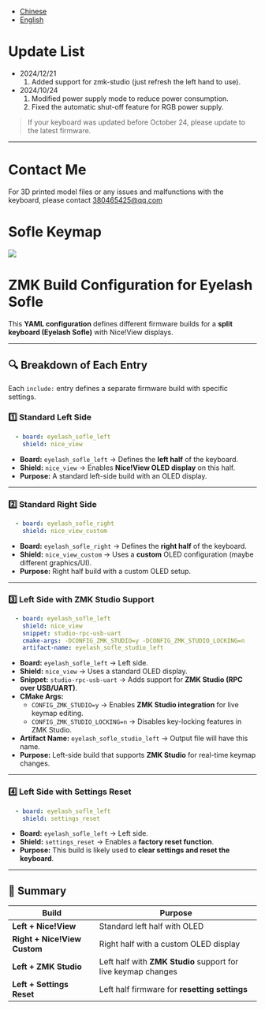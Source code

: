 - [Chinese](README.md)
- [English](README_EN.md)

# Update List

- 2024/12/21
  1. Added support for zmk-studio (just refresh the left hand to use).
- 2024/10/24
  1. Modified power supply mode to reduce power consumption.
  2. Fixed the automatic shut-off feature for RGB power supply.

> If your keyboard was updated before October 24, please update to the latest firmware.
> 
---
# Contact Me

For 3D printed model files or any issues and malfunctions with the keyboard, please contact 380465425@qq.com

# Sofle Keymap


<img src="keymap-drawer/sofle.svg" >

# ZMK Build Configuration for Eyelash Sofle

This **YAML configuration** defines different firmware builds for a **split keyboard (Eyelash Sofle)** with Nice!View displays.

---

## **🔍 Breakdown of Each Entry**
Each `include:` entry defines a separate firmware build with specific settings.

### **1️⃣ Standard Left Side**
```yaml
  - board: eyelash_sofle_left
    shield: nice_view
```
- **Board:** `eyelash_sofle_left` → Defines the **left half** of the keyboard.  
- **Shield:** `nice_view` → Enables **Nice!View OLED display** on this half.  
- **Purpose:** A standard left-side build with an OLED display.

---

### **2️⃣ Standard Right Side**
```yaml
  - board: eyelash_sofle_right
    shield: nice_view_custom
```
- **Board:** `eyelash_sofle_right` → Defines the **right half** of the keyboard.  
- **Shield:** `nice_view_custom` → Uses a **custom** OLED configuration (maybe different graphics/UI).  
- **Purpose:** Right half build with a custom OLED setup.

---

### **3️⃣ Left Side with ZMK Studio Support**
```yaml
  - board: eyelash_sofle_left
    shield: nice_view
    snippet: studio-rpc-usb-uart
    cmake-args: -DCONFIG_ZMK_STUDIO=y -DCONFIG_ZMK_STUDIO_LOCKING=n
    artifact-name: eyelash_sofle_studio_left
```
- **Board:** `eyelash_sofle_left` → Left side.  
- **Shield:** `nice_view` → Uses a standard OLED display.  
- **Snippet:** `studio-rpc-usb-uart` → Adds support for **ZMK Studio (RPC over USB/UART)**.  
- **CMake Args:**  
  - `CONFIG_ZMK_STUDIO=y` → Enables **ZMK Studio integration** for live keymap editing.  
  - `CONFIG_ZMK_STUDIO_LOCKING=n` → Disables key-locking features in ZMK Studio.  
- **Artifact Name:** `eyelash_sofle_studio_left` → Output file will have this name.  
- **Purpose:** Left-side build that supports **ZMK Studio** for real-time keymap changes.

---

### **4️⃣ Left Side with Settings Reset**
```yaml
  - board: eyelash_sofle_left
    shield: settings_reset
```
- **Board:** `eyelash_sofle_left` → Left side.  
- **Shield:** `settings_reset` → Enables a **factory reset function**.  
- **Purpose:** This build is likely used to **clear settings and reset the keyboard**.

---

## **🎯 Summary**
| **Build** | **Purpose** |
|-----------|------------|
| **Left + Nice!View** | Standard left half with OLED |
| **Right + Nice!View Custom** | Right half with a custom OLED display |
| **Left + ZMK Studio** | Left half with **ZMK Studio** support for live keymap changes |
| **Left + Settings Reset** | Left half firmware for **resetting settings** |
